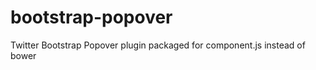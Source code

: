 bootstrap-popover
=================

Twitter Bootstrap Popover plugin packaged for component.js instead of bower